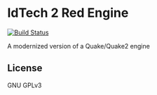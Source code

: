 # IdTech 2 Red Engine

[![Build Status](https://travis-ci.org/Sh1ft0x0EF/idTech2-Red.svg)](https://travis-ci.org/Sh1ft0x0EF/idTech2-Red)

A modernized version of a Quake/Quake2 engine

## License

GNU GPLv3